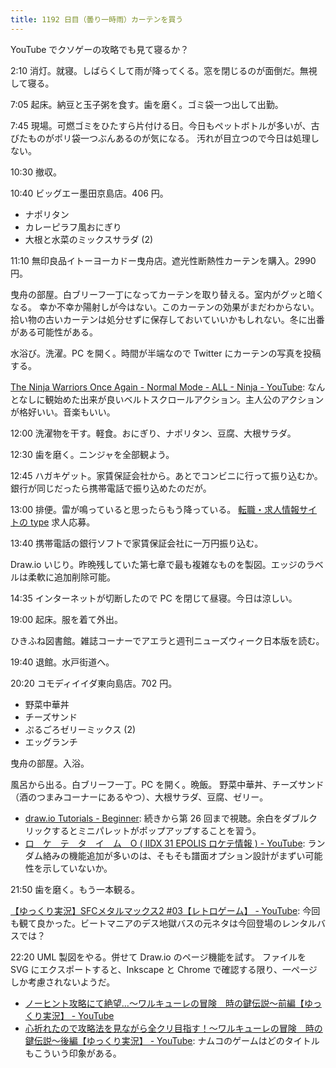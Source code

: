 ```yaml
---
title: 1192 日目（曇り一時雨）カーテンを買う
---
```


YouTube でクソゲーの攻略でも見て寝るか？

2:10 消灯。就寝。しばらくして雨が降ってくる。窓を閉じるのが面倒だ。無視して寝る。

7:05 起床。納豆と玉子粥を食す。歯を磨く。ゴミ袋一つ出して出勤。

7:45 現場。可燃ゴミをひたすら片付ける日。今日もペットボトルが多いが、古びたものがポリ袋一つぶんあるのが気になる。
汚れが目立つので今日は処理しない。

10:30 撤収。

10:40 ビッグエー墨田京島店。406 円。

* ナポリタン
* カレーピラフ風おにぎり
* 大根と水菜のミックスサラダ (2)

11:10 無印良品イトーヨーカドー曳舟店。遮光性断熱性カーテンを購入。2990 円。

曳舟の部屋。白ブリーフ一丁になってカーテンを取り替える。室内がグッと暗くなる。
幸か不幸か陽射しが今はない。このカーテンの効果がまだわからない。
拾い物の古いカーテンは処分せずに保存しておいていいかもしれない。冬に出番がある可能性がある。

水浴び。洗濯。PC を開く。時間が半端なので Twitter にカーテンの写真を投稿する。

[The Ninja Warriors Once Again - Normal Mode - ALL - Ninja - YouTube](https://www.youtube.com/watch?v=vAOa7nl_RD0):
なんとなしに観始めた出来が良いベルトスクロールアクション。主人公のアクションが格好いい。音楽もいい。

12:00 洗濯物を干す。軽食。おにぎり、ナポリタン、豆腐、大根サラダ。

12:30 歯を磨く。ニンジャを全部観よう。

12:45 ハガキゲット。家賃保証会社から。あとでコンビニに行って振り込むか。
銀行が同じだったら携帯電話で振り込めたのだが。

13:00 排便。雷が鳴っていると思ったらもう降っている。
[転職・求人情報サイトの type](https://type.jp/) 求人応募。

13:40 携帯電話の銀行ソフトで家賃保証会社に一万円振り込む。

Draw.io いじり。昨晩残していた第七章で最も複雑なものを製図。エッジのラベルは柔軟に追加削除可能。

14:35 インターネットが切断したので PC を閉じて昼寝。今日は涼しい。

19:00 起床。服を着て外出。

ひきふね図書館。雑誌コーナーでアエラと週刊ニューズウィーク日本版を読む。

19:40 退館。水戸街道へ。

20:20 コモディイイダ東向島店。702 円。

* 野菜中華丼
* チーズサンド
* ぷるごろゼリーミックス (2)
* エッグランチ

曳舟の部屋。入浴。

風呂から出る。白ブリーフ一丁。PC を開く。晩飯。
野菜中華丼、チーズサンド（酒のつまみコーナーにあるやつ）、大根サラダ、豆腐、ゼリー。

* [draw.io Tutorials - Beginner](https://www.youtube.com/playlist?list=PLX6xdk86h_0xpW82Q0YkdN6xpHa6hvHjO):
  続きから第 26 回まで視聴。余白をダブルクリックするとミニパレットがポップアップすることを習う。
* [ロ　ケ　テ　タ　イ　ム　Ο ( IIDX 31 EPOLIS ロケテ情報 ) - YouTube](https://www.youtube.com/watch?v=PiwPLWIet8M):
  ランダム絡みの機能追加が多いのは、そもそも譜面オプション設計がまずい可能性を示していないか。

21:50 歯を磨く。もう一本観る。

[【ゆっくり実況】SFCメタルマックス2 #03【レトロゲーム】 - YouTube](https://www.youtube.com/watch?v=4AA85r5HEoc):
今回も観て良かった。ビートマニアのデス地獄バスの元ネタは今回登場のレンタルバスでは？

22:20 UML 製図をやる。併せて Draw.io のページ機能を試す。
ファイルを SVG にエクスポートすると、Inkscape と Chrome で確認する限り、一ページしか考慮されないようだ。

* [ノーヒント攻略にて絶望…～ワルキューレの冒険　時の鍵伝説～前編【ゆっくり実況】 - YouTube](https://www.youtube.com/watch?v=7Z7TlHtUSWk)
* [心折れたので攻略法を見ながら全クリ目指す！～ワルキューレの冒険　時の鍵伝説～後編【ゆっくり実況】 - YouTube](https://www.youtube.com/watch?v=CPLgitRVyj8):
  ナムコのゲームはどのタイトルもこういう印象がある。
